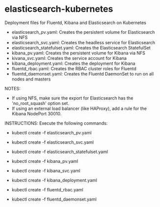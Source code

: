 # elasticsearch-kubernetes
Deployment files for Fluentd, Kibana and Elasticsearch on Kubernetes

- elasticsearch_pv.yaml: Creates the persistent volume for Elasticsearch via NFS
- elasticsearch_svc.yaml: Creates the headless service for Elasticsearch
- elasticsearch_statefulset.yaml: Creates the Elasticsearch StatefulSet
- kibana_pv.yaml: Creates the persistent volume for Kibana via NFS
- kivana_svc.yaml: Creates the service account for Kibana
- kibana_deployment.yaml: Creates the deployment for Kibana
- fluentd_rbac.yaml: Creates the RBAC cluster roles for Fluentd
- fluentd_daemonset.yaml: Creates the Fluentd DaemonSet to run on all nodes and masters

NOTES:
- If using NFS, make sure the export for Elasticsearch has the 'no_root_squash' option set.
- If using an external load balancer (like HAProxy), add a rule for the Kibana NodePort 30010.

INSTRUCTIONS:
Execute the following commands:

- kubectl create -f elasticsearch_pv.yaml
- kubectl create -f elasticsearch_svc.yaml
- kubectl create -f elasticsearch_statefulset.yaml

- kubectl create -f kibana_pv.yaml
- kubectl create -f kibana_svc.yaml
- kubectl create -f kibana_deployment.yaml

- kubectl create -f fluentd_rbac.yaml
- kubectl create -f fluentd_daemonset.yaml
